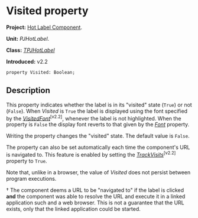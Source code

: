 <a href='Hidden comment: 
$Rev$
$Date$
'></a>

# Visited property #

**Project:** [Hot Label Component](HotLabelComponent.md).

**Unit:** _PJHotLabel_.

**Class:** _[TPJHotLabel](TPJHotLabel.md)_

**Introduced:** v2.2

```
property Visited: Boolean;
```

## Description ##

This property indicates whether the label is in its "visited" state (`True`) or not (`False`). When _Visited_ is `True` the label is displayed using the font specified by the _[VisitedFont](TPJHotLabelVisitedFont.md)_<sup>[v2.2]</sup>, whenever the label is not highlighted. When the property is `False` the display font reverts to that given by the _[Font](TPJHotLabelFont.md)_ property.

Writing the property changes the "visited" state. The default value is `False`.

The property can also be set automatically each time the component's URL is navigated to. This feature is enabled by setting the _[TrackVisits](TPJHotLabelTrackVisits.md)_<sup>[v2.2]</sup> property to `True`.

Note that, unlike in a browser, the value of _Visited_ does not persist between program executions.

† The component deems a URL to be "navigated to" if the label is clicked **and** the component was able to resolve the URL and execute it in a linked application such and a web browser. This is not a guarantee that the URL exists, only that the linked application could be started.